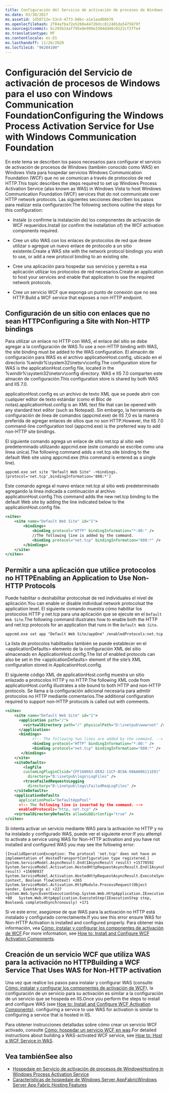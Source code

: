 ```yaml
---
title: Configuración del Servicio de activación de procesos de Windows para el uso con Windows Communication Foundation
ms.date: 03/30/2017
ms.assetid: 1d50712e-53cd-4773-b8bc-a1e1aad66b78
ms.openlocfilehash: 2f84afba72e5260a44726dcc812401da5475679f
ms.sourcegitcommit: bc293b14af795e0e999e3304dd40c0222cf2ffe4
ms.translationtype: MT
ms.contentlocale: es-ES
ms.lasthandoff: 11/26/2020
ms.locfileid: "96284100"
---
```

# <a name="configuring-the-windows-process-activation-service-for-use-with-windows-communication-foundation"></a><span data-ttu-id="17e6c-102">Configuración del Servicio de activación de procesos de Windows para el uso con Windows Communication Foundation</span><span class="sxs-lookup"><span data-stu-id="17e6c-102">Configuring the Windows Process Activation Service for Use with Windows Communication Foundation</span></span>

<span data-ttu-id="17e6c-103">En este tema se describen los pasos necesarios para configurar el servicio de activación de procesos de Windows (también conocido como WAS) en Windows Vista para hospedar servicios Windows Communication Foundation (WCF) que no se comunican a través de protocolos de red HTTP.</span><span class="sxs-lookup"><span data-stu-id="17e6c-103">This topic describes the steps required to set up Windows Process Activation Service (also known as WAS) in Windows Vista to host Windows Communication Foundation (WCF) services that do not communicate over HTTP network protocols.</span></span> <span data-ttu-id="17e6c-104">Las siguientes secciones describen los pasos para realizar esta configuración:</span><span class="sxs-lookup"><span data-stu-id="17e6c-104">The following sections outline the steps for this configuration:</span></span>  
  
- <span data-ttu-id="17e6c-105">Instale (o confirme la instalación de) los componentes de activación de WCF requeridos.</span><span class="sxs-lookup"><span data-stu-id="17e6c-105">Install (or confirm the installation of) the WCF activation components required.</span></span>  
  
- <span data-ttu-id="17e6c-106">Cree un sitio WAS con los enlaces de protocolos de red que desee utilizar o agregue un nuevo enlace de protocolo a un sitio existente.</span><span class="sxs-lookup"><span data-stu-id="17e6c-106">Create a WAS site with the network protocol bindings you wish to use, or add a new protocol binding to an existing site.</span></span>  
  
- <span data-ttu-id="17e6c-107">Cree una aplicación para hospedar sus servicios y permita a esa aplicación utilizar los protocolos de red necesarios.</span><span class="sxs-lookup"><span data-stu-id="17e6c-107">Create an application to host your services and enable that application to use the required network protocols.</span></span>  
  
- <span data-ttu-id="17e6c-108">Cree un servicio WCF que exponga un punto de conexión que no sea HTTP.</span><span class="sxs-lookup"><span data-stu-id="17e6c-108">Build a WCF service that exposes a non-HTTP endpoint.</span></span>  
  
## <a name="configuring-a-site-with-non-http-bindings"></a><span data-ttu-id="17e6c-109">Configuración de un sitio con enlaces que no sean HTTP</span><span class="sxs-lookup"><span data-stu-id="17e6c-109">Configuring a Site with Non-HTTP bindings</span></span>  

 <span data-ttu-id="17e6c-110">Para utilizar un enlace no HTTP con WAS, el enlace del sitio se debe agregar a la configuración de WAS.</span><span class="sxs-lookup"><span data-stu-id="17e6c-110">To use a non-HTTP binding with WAS, the site binding must be added to the WAS configuration.</span></span> <span data-ttu-id="17e6c-111">El almacén de configuración para WAS es el archivo applicationHost.config, ubicado en el directorio %windir%\system32\inetsrv\config.</span><span class="sxs-lookup"><span data-stu-id="17e6c-111">The configuration store for WAS is the applicationHost.config file, located in the %windir%\system32\inetsrv\config directory.</span></span> <span data-ttu-id="17e6c-112">WAS e IIS 7.0 comparten este almacén de configuración.</span><span class="sxs-lookup"><span data-stu-id="17e6c-112">This configuration store is shared by both WAS and IIS 7.0.</span></span>  
  
 <span data-ttu-id="17e6c-113">applicationHost.config es un archivo de texto XML que se puede abrir con cualquier editor de texto estándar (como el Bloc de notas).</span><span class="sxs-lookup"><span data-stu-id="17e6c-113">applicationHost.config is an XML text file that can be opened with any standard text editor (such as Notepad).</span></span> <span data-ttu-id="17e6c-114">Sin embargo, la herramienta de configuración de línea de comandos (appcmd.exe) de IIS 7,0 es la manera preferida de agregar enlaces de sitios que no son HTTP.</span><span class="sxs-lookup"><span data-stu-id="17e6c-114">However, the IIS 7.0 command-line configuration tool (appcmd.exe) is the preferred way to add non-HTTP site bindings.</span></span>  
  
 <span data-ttu-id="17e6c-115">El siguiente comando agrega un enlace de sitio net.tcp al sitio web predeterminado utilizando appcmd.exe (este comando se escribe como una línea única).</span><span class="sxs-lookup"><span data-stu-id="17e6c-115">The following command adds a net.tcp site binding to the default Web site using appcmd.exe (this command is entered as a single line).</span></span>  
  
```console  
appcmd.exe set site "Default Web Site" -+bindings.[protocol='net.tcp',bindingInformation='808:*']  
```  
  
 <span data-ttu-id="17e6c-116">Este comando agrega el nuevo enlace net.tcp al sitio web predeterminado agregando la línea indicada a continuación al archivo applicationHost.config.</span><span class="sxs-lookup"><span data-stu-id="17e6c-116">This command adds the new net.tcp binding to the default Web site by adding the line indicated below to the applicationHost.config file.</span></span>  
  
```xml  
<sites>  
    <site name="Default Web Site" id="1">  
        <bindings>  
            <binding protocol="HTTP" bindingInformation="*:80:" />  
            //The following line is added by the command.  
            <binding protocol="net.tcp" bindingInformation="808:*" />  
        </bindings>  
    </site>  
</sites>  
```  
  
## <a name="enabling-an-application-to-use-non-http-protocols"></a><span data-ttu-id="17e6c-117">Permitir a una aplicación que utilice protocolos no HTTP</span><span class="sxs-lookup"><span data-stu-id="17e6c-117">Enabling an Application to Use Non-HTTP Protocols</span></span>  

 <span data-ttu-id="17e6c-118">Puede habilitar o deshabilitar protocolsat de red individuales el nivel de aplicación.</span><span class="sxs-lookup"><span data-stu-id="17e6c-118">You can enable or disable individual network protocolsat the application level.</span></span> <span data-ttu-id="17e6c-119">El siguiente comando muestra cómo habilitar los protocolos HTTP y net.tcp para una aplicación que se ejecute en el `Default Web Site`.</span><span class="sxs-lookup"><span data-stu-id="17e6c-119">The following command illustrates how to enable both the HTTP and net.tcp protocols for an application that runs in the `Default Web Site`.</span></span>  
  
```console  
appcmd.exe set app "Default Web Site/appOne" /enabledProtocols:net.tcp  
```  
  
 <span data-ttu-id="17e6c-120">La lista de protocolos habilitados también se puede establecer en el \<applicationDefaults> elemento de la configuración XML del sitio almacenado en ApplicationHost.config.</span><span class="sxs-lookup"><span data-stu-id="17e6c-120">The list of enabled protocols can also be set in the \<applicationDefaults> element of the site’s XML configuration stored in ApplicationHost.config.</span></span>  
  
 <span data-ttu-id="17e6c-121">El siguiente código XML de applicationHost.config muestra un sitio enlazado a protocolos HTTP y no HTTP.</span><span class="sxs-lookup"><span data-stu-id="17e6c-121">The following XML code from applicationHost.config illustrates a site bound to both HTTP and non-HTTP protocols.</span></span> <span data-ttu-id="17e6c-122">Se llama a la configuración adicional necesaria para admitir protocolos no HTTP mediante comentarios.</span><span class="sxs-lookup"><span data-stu-id="17e6c-122">The additional configuration required to support non-HTTP protocols is called out with comments.</span></span>  
  
```xml  
<sites>  
    <site name="Default Web Site" id="1">  
      <application path="/">  
        <virtualDirectory path="/" physicalPath="D:\inetpub\wwwroot" />  
      </application>  
      <bindings>  
            <!-- The following two lines are added by the command. -->
            <binding protocol="HTTP" bindingInformation="*:80:" />  
            <binding protocol="net.tcp" bindingInformation="808:*" />  
       </bindings>  
    </site>  
    <siteDefaults>  
        <logFile
        customLogPluginClsid="{FF160663-DE82-11CF-BC0A-00AA006111E0}"  
          directory="D:\inetpub\logs\LogFiles" />  
        <traceFailedRequestsLogging
          directory="D:\inetpub\logs\FailedReqLogFiles" />  
    </siteDefaults>  
    <applicationDefaults
      applicationPool="DefaultAppPool"
      <!-- The following line is inserted by the command. -->
      enabledProtocols="http, net.tcp" />  
    <virtualDirectoryDefaults allowSubDirConfig="true" />  
</sites>  
```  
  
 <span data-ttu-id="17e6c-123">Si intenta activar un servicio mediante WAS para la activación no HTTP y no ha instalado y configurado WAS, puede ver el siguiente error:</span><span class="sxs-lookup"><span data-stu-id="17e6c-123">If you attempt to activate a service using WAS for Non-HTTP activation and you have not installed and configured WAS you may see the following error:</span></span>  
  
```output  
[InvalidOperationException: The protocol 'net.tcp' does not have an implementation of HostedTransportConfiguration type registered.]   System.ServiceModel.AsyncResult.End(IAsyncResult result) +15778592   System.ServiceModel.Activation.HostedHttpRequestAsyncResult.End(IAsyncResult result) +15698937   System.ServiceModel.Activation.HostedHttpRequestAsyncResult.ExecuteSynchronous(HttpApplication context, Boolean flowContext) +265   System.ServiceModel.Activation.HttpModule.ProcessRequest(Object sender, EventArgs e) +227   System.Web.SyncEventExecutionStep.System.Web.HttpApplication.IExecutionStep.Execute() +80   System.Web.HttpApplication.ExecuteStep(IExecutionStep step, Boolean& completedSynchronously) +171  
```  
  
 <span data-ttu-id="17e6c-124">Si ve este error, asegúrese de que WAS para la activación no HTTP está instalado y configurado correctamente.</span><span class="sxs-lookup"><span data-stu-id="17e6c-124">If you see this error ensure WAS for Non-HTTP Activation is installed and configured properly.</span></span> <span data-ttu-id="17e6c-125">Para obtener más información, vea [Cómo: instalar y configurar los componentes de activación de WCF](how-to-install-and-configure-wcf-activation-components.md).</span><span class="sxs-lookup"><span data-stu-id="17e6c-125">For more information, see [How to: Install and Configure WCF Activation Components](how-to-install-and-configure-wcf-activation-components.md).</span></span>  
  
## <a name="building-a-wcf-service-that-uses-was-for-non-http-activation"></a><span data-ttu-id="17e6c-126">Creación de un servicio WCF que utiliza WAS para la activación no HTTP</span><span class="sxs-lookup"><span data-stu-id="17e6c-126">Building a WCF Service That Uses WAS for Non-HTTP activation</span></span>  

 <span data-ttu-id="17e6c-127">Una vez que realice los pasos para instalar y configurar WAS (consulte [Cómo: instalar y configurar los componentes de activación de WCF](how-to-install-and-configure-wcf-activation-components.md)), la configuración de un servicio para su activación es similar a la configuración de un servicio que se hospeda en IIS.</span><span class="sxs-lookup"><span data-stu-id="17e6c-127">Once you perform the steps to install and configure WAS (see [How to: Install and Configure WCF Activation Components](how-to-install-and-configure-wcf-activation-components.md)), configuring a service to use WAS for activation is similar to configuring a service that is hosted in IIS.</span></span>  
  
 <span data-ttu-id="17e6c-128">Para obtener instrucciones detalladas sobre cómo crear un servicio WCF activado, consulte [Cómo: hospedar un servicio WCF en was](how-to-host-a-wcf-service-in-was.md).</span><span class="sxs-lookup"><span data-stu-id="17e6c-128">For detailed instructions about building a WAS-activated WCF service, see [How to: Host a WCF Service in WAS](how-to-host-a-wcf-service-in-was.md).</span></span>  
  
## <a name="see-also"></a><span data-ttu-id="17e6c-129">Vea también</span><span class="sxs-lookup"><span data-stu-id="17e6c-129">See also</span></span>

- [<span data-ttu-id="17e6c-130">Hospedaje en Servicio de activación de procesos de Windows</span><span class="sxs-lookup"><span data-stu-id="17e6c-130">Hosting in Windows Process Activation Service</span></span>](hosting-in-windows-process-activation-service.md)
- <span data-ttu-id="17e6c-131">[Características de hospedaje de Windows Server AppFabric](/previous-versions/appfabric/ee677189(v=azure.10))</span><span class="sxs-lookup"><span data-stu-id="17e6c-131">[Windows Server App Fabric Hosting Features](/previous-versions/appfabric/ee677189(v=azure.10))</span></span>
